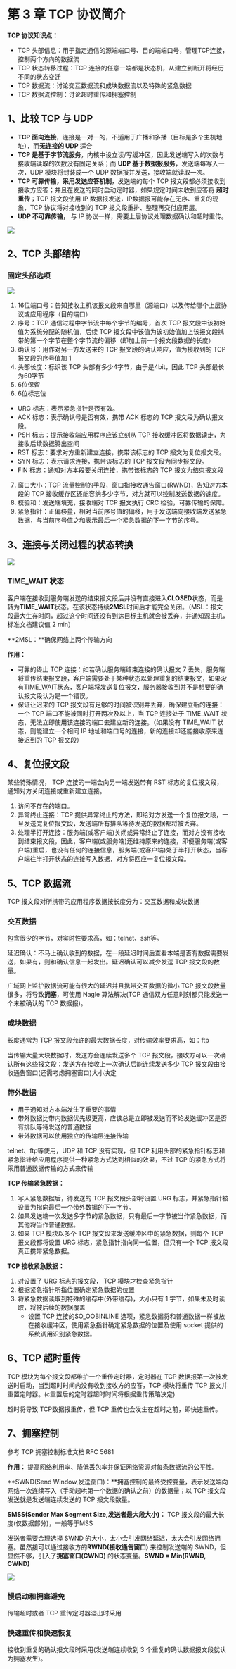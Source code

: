 # 第 3 章 TCP 协议简介

**TCP 协议知识点：**

* TCP 头部信息：用于指定通信的源端端口号、目的端端口号，管理TCP连接，控制两个方向的数据流
* TCP 状态转移过程：TCP 连接的任意一端都是状态机，从建立到断开将经历不同的状态变迁
* TCP 数据流：讨论交互数据流和成块数据流以及特殊的紧急数据
* TCP 数据流控制：讨论超时重传和拥塞控制



## 1、比较 TCP 与 UDP

* **TCP 面向连接**，连接是一对一的，不适用于广播和多播（目标是多个主机地址），而**无连接的 UDP** 适合
* **TCP 是基于字节流服务**，内核中设立读/写缓冲区，因此发送端写入的次数与接收端读取的次数没有固定关系；而 **UDP 基于数据报服务**，发送端每写入一次，UDP 模块将封装成一个 UDP 数据报并发送，接收端就读取一次。
* **TCP 可靠传输，采用发送应答机制**，发送端的每个 TCP 报文段都必须接收到接收方应答；并且在发送的同时启动定时器，如果规定时间未收到应答将 **超时重传**；TCP 报文段使用 IP 数据报发送，IP数据报可能存在无序、重复的现象，TCP 协议将对接收到的 TCP 报文段重排、整理再交付应用层。
* **UDP 不可靠传输，** 与 IP 协议一样，需要上层协议处理数据确认和超时重传。

![](./Pic/3-2.png)

## 2、TCP 头部结构

### 固定头部选项

![](./Pic/3-3.png)

1. 16位端口号：告知接收主机该报文段来自哪里（源端口）以及传给哪个上层协议或应用程序（目的端口）
2. 序号：TCP 通信过程中字节流中每个字节的编号，首次 TCP 报文段中该初始值为系统分配的随机值，后续 TCP 报文段中该值为该初始值加上该报文段携带的第一个字节在整个字节流的偏移（即加上前一个报文段数据的长度）
3. 确认号：用作对另一方发送来的 TCP 报文段的确认响应，值为接收到的 TCP 报文段的序号值加 1
4. 头部长度：标识该 TCP 头部有多少4字节，由于是4bit，因此 TCP 头部最长为60字节
5.  6位保留
6.  6位标志位
   * URG 标志：表示紧急指针是否有效。
   * ACK  标志：表示确认号是否有效，携带 ACK 标志的 TCP 报文段为确认报文段。
   * PSH  标志：提示接收端应用程序应该立刻从 TCP 接收缓冲区将数据读走，为接收后续数据腾出空间
   * RST  标志：要求对方重新建立连接，携带该标志的 TCP 报文为复位报文段。
   * SYN  标志：表示请求连接，携带该标志的 TCP 报文段为同步报文段。
   * FIN   标志：通知对方本段要关闭连接，携带该标志的 TCP 报文为结束报文段
7. 窗口大小：TCP 流量控制的手段，窗口指接收通告窗口(RWND)，告知对方本段的 TCP 接收缓存区还能容纳多少字节，对方就可以控制发送数据的速度。
8. 校验和：发送端填充，接收端对 TCP 报文执行 CRC 检验，可靠传输的保障。
9. 紧急指针：正偏移量，相对当前序号值的偏移，用于发送端向接收端发送紧急数据，与当前序号值之和表示最后一个紧急数据的下一字节的序号。



## 3、连接与关闭过程的状态转换

![](./Pic/3-9.png)

### TIME_WAIT 状态

客户端在接收到服务端发送的结束报文段后并没有直接进入**CLOSED**状态，而是转为**TIME_WAIT**状态。在该状态持续**2MSL**时间后才能完全关闭。（MSL：报文段最大生存时间，超过这个时间还没有到达目标主机就会被丢弃，并通知源主机，标准文档建议值 2 min）

**2MSL：**确保网络上两个传输方向



**作用：**

* 可靠的终止 TCP 连接：如若确认服务端结束连接的确认报文 7 丢失，服务端将重传结束报文段，客户端需要处于某种状态以处理重复的结束报文，如果没有TIME_WAIT状态，客户端将发送复位报文，服务器接收到并不是想要的确认报文段认为是一个错误。
* 保证让迟来的 TCP 报文段有足够的时间被识别并丢弃，确保建立新的连接：一个 TCP 端口不能被同时打开两次及以上，当 TCP 连接处于 TIME_WAIT 状态，无法立即使用该连接的端口去建立新的连接。（如果没有 TIME_WAIT 状态，则能建立一个相同 IP 地址和端口号的连接，新的连接却还能接收原来连接迟到的 TCP 报文段）



## 4、复位报文段

某些特殊情况， TCP 连接的一端会向另一端发送带有 RST 标志的复位报文段，通知对方关闭连接或重新建立连接。

1. 访问不存在的端口。
2. 异常终止连接：TCP 提供异常终止的方法，即给对方发送一个复位报文段，一旦发送完复位报文段，发送端所有排队等待发送的数据都将被丢弃。
3. 处理半打开连接：服务端(或客户端)关闭或异常终止了连接，而对方没有接收到结束报文段，因此，客户端(或服务端)还维持原来的连接，即便服务端(或客户端)重启，也没有任何的连接信息，服务端(或客户端)处于半打开状态，当客户端往半打开状态的连接写入数据，对方将回应一复位报文段。



## 5、TCP 数据流

TCP 报文段对所携带的应用程序数据按长度分为：交互数据和成块数据



### 交互数据

包含很少的字节，对实时性要求高，如：telnet、ssh等。

延迟确认：不马上确认收到的数据，在一段延迟时间后查看本端是否有数据需要发送，如果有，则和确认信息一起发出。延迟确认可以减少发送 TCP 报文段的数量。

广域网上监护数据流可能有很大的延迟并且携带交互数据的微小 TCP 报文段数量很多，将导致**拥塞**，可使用 Nagle 算法解决(TCP 通信双方任意时刻都只能发送一个未被确认的 TCP 数据报)。



### 成块数据

长度通常为 TCP 报文段允许的最大数据长度，对传输效率要求高，如：ftp

当传输大量大块数据时，发送方会连续发送多个 TCP 报文段，接收方可以一次确认所有这些报文段；发送方在接收上一次确认后能连续发送多少 TCP 报文段由接收通告窗口(还需考虑拥塞窗口)大小决定



### 带外数据

* 用于通知对方本端发生了重要的事情
* 带外数据比带内数据优先级更高，应该总是立即被发送而不论发送缓冲区是否有排队等待发送的普通数据
* 带外数据可以使用独立的传输层连接传输

telnet、ftp等使用，UDP 和 TCP 没有实现，但 TCP 利用头部的紧急指针标志和紧急指针给应用程序提供一种紧急方式达到相似的效果，不过 TCP 的紧急方式将采用普通数据传输的方式来传输 

**TCP 传输紧急数据：**

1. 写入紧急数据后，待发送的 TCP 报文段头部将设置 URG 标志，并紧急指针被设置为指向最后一个带外数据的下一字节。
2. 如果发送端一次发送多字节的紧急数据，只有最后一字节被当作紧急数据，而其他将当作普通数据。
3. 如果 TCP 模块以多个 TCP 报文段来发送缓冲区中的紧急数据，则每个 TCP 报文段都将设置 URG 标志，紧急指针指向同一位置，但只有一个 TCP 报文段真正携带紧急数据。

**TCP 接收紧急数据：**

1. 对设置了 URG 标志的报文段， TCP 模块才检查紧急指针
2. 根据紧急指针所指位置确定紧急数据的位置
3. 将紧急数据读取到特殊的缓存中(外带缓存)，大小只有 1 字节，如果未及时读取，将被后续的数据覆盖
   * 设置 TCP 连接的SO_OOBINLINE 选项，紧急数据将和普通数据一样被放在接收缓冲区，使用紧急指针确定紧急数据的位置及使用 socket 提供的系统调用识别紧急数据。



## 6、TCP 超时重传

TCP 模块为每个报文段都维护一个重传定时器，定时器在 TCP 数据报第一次被发送时启动，当到超时时间内没有收到接收方的应答，TCP 模块将重传 TCP 报文并重置定时器。(c重置后的定时器超时时间将根据重传策略决定)

超时将导致 TCP数据报重传，但 TCP 重传也会发生在超时之前，即快速重传。



## 7、拥塞控制

参考 TCP 拥塞控制标准文档 RFC 5681

**作用：** 提高网络利用率、降低丢包率并保证网络资源对每条数据流的公平性。



**SWND(Send Window,发送窗口)：**拥塞控制的最终受控变量，表示发送端向网络一次连续写入（手动起哄第一个数据的确认之前）的数据量；以 TCP 报文段发送就是发送端连续发送的 TCP 报文段数量。

**SMSS(Sender Max Segment Size,发送者最大段大小)：** TCP 报文段的最大长度(仅数据部分)，一般等于MSS

发送者需要合理选择 SWND 的大小，太小会引发网络延迟，太大会引发网络拥塞。虽然接可以通过接收方的**RWND(接收通告窗口)** 来控制发送端的 SWND，但显然不够，引入了**拥塞窗口(CWND)**  的状态变量。**SWND = Min(RWND, CWND)**

![](./Pic/3-11.png)

### 慢启动和拥塞避免

传输超时或者 TCP 重传定时器溢出时采用



### 快速重传和快速恢复

接收到重复的确认报文段时采用(发送端连续收到 3 个重复的确认数据报文段就认为拥塞发生)。

